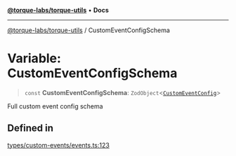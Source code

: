 [**@torque-labs/torque-utils**](../README.md) • **Docs**

***

[@torque-labs/torque-utils](../README.md) / CustomEventConfigSchema

# Variable: CustomEventConfigSchema

> `const` **CustomEventConfigSchema**: `ZodObject`\<[`CustomEventConfig`](../type-aliases/CustomEventConfig.md)\>

Full custom event config schema

## Defined in

[types/custom-events/events.ts:123](https://github.com/torque-labs/torque-utils/blob/c76fb4101d477d1e8e6fb4f5de7a277964527c27/types/custom-events/events.ts#L123)
